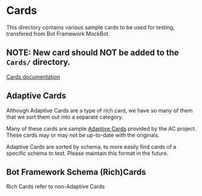 # Cards

This directory contains various sample cards to be used for testing, transfered from Bot Framework MockBot.

## NOTE: New card should **NOT** be added to the `Cards/` directory.

[Cards documentation](https://docs.microsoft.com/en-us/azure/bot-service/rest-api/bot-framework-rest-connector-add-rich-cards?view=azure-bot-service-4.0)

## Adaptive Cards

Although Adaptive Cards are a type of rich card, we have so many of them that we sort them out into a separate category.

Many of these cards are sample [Adaptive Cards](https://github.com/microsoft/AdaptiveCards/) provided by the AC project. These cards may or may not be up-to-date with the originals.

Adaptive Cards are sorted by schema, to more easily find cards of a specific schema to test. Please maintain this format in the future.

## Bot Framework Schema (Rich)Cards

Rich Cards refer to non-Adaptive Cards
